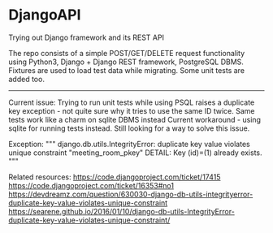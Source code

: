 # DjangoAPI
Trying out Django framework and its REST API

The repo consists of a simple POST/GET/DELETE request functionality using Python3, Django + Django REST framework, PostgreSQL DBMS. 
Fixtures are used to load test data while migrating. 
Some unit tests are added too.


-------------------------------------------------------------
Current issue:
Trying to run unit tests while using PSQL raises a duplicate key exception - not quite sure why it tries to use the same ID twice. Same tests work like a charm on sqlite DBMS instead
Current workaround - using sqlite for running tests instead. 
Still looking for a way to solve this issue.

Exception:
"""
django.db.utils.IntegrityError: duplicate key value violates unique constraint "meeting_room_pkey"
DETAIL:  Key (id)=(1) already exists.
"""

Related resources:
https://code.djangoproject.com/ticket/17415
https://code.djangoproject.com/ticket/16353#no1
https://devdreamz.com/question/630030-django-db-utils-integrityerror-duplicate-key-value-violates-unique-constraint
https://searene.github.io/2016/01/10/django-db-utils-IntegrityError-duplicate-key-value-violates-unique-constraint/
